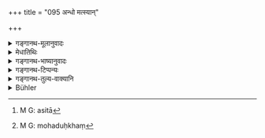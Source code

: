 +++
title = "095 अन्धो मत्स्यान्"

+++

<details><summary>गङ्गानथ-मूलानुवादः</summary>

‘He who, having entered the court, bears testimony to what is contrary to facts and what he has not seen, swallows fish along with the bones,—just like a blind man.’—(95)
</details>

<details><summary>मेधातिथिः</summary>

**अर्थवैकल्यं** सत्याद् अपेतं **भाषते** । यथा कण्टका अशिता[^३२१] भक्षिता जनयन्ति न तादृशीं मत्स्याः प्रीतिं जनयन्ति । यदा धनलोभेन काचित् प्रीतिमात्रा भवति तथापि महादुःखं[^३२२] भवतीति सकण्टकमत्याशनोपमा ॥ ८.९५ ॥


[^३२२]:
     M G: mohaduḥkhaṃ


[^३२१]:
     M G: asitā
</details>

<details><summary>गङ्गानथ-भाष्यानुवादः</summary>

The pleasure produced by the eating of the fish is not equal to the pain caused by the swallowing of the bones; similarly, there is a slight pleasure produced by the little money that is received (as bribe), but the subsequent suffering is very great; it is on this basis that the analogy of fish-eating has been cited.—(95)
</details>

<details><summary>गङ्गानथ-टिप्पन्यः</summary>

This verse is quoted in *Smṛticandrikā* (Vyavahāra, p. 205), whiqḥ says that according to some

people, this and the preceding two verses are to be addressed to witnesses of the lower order only; hence in ordinary cases, after ‘*kurūn gamaḥ*’, the exhortation should begin with ‘*yāvato bāndhavān* &c.’ (verse 97);—these exhortations are to be addressed to Śūdras and to poverty-stricken twice-born persons also;—and in *Kṛtyakalpataru* (35b).
</details>

<details><summary>गङ्गानथ-तुल्य-वाक्यानि</summary>

**(verses 8.89-97)**

\[See the texts under [79 *et seq*.]\]
</details>

<details><summary>Bühler</summary>

095	'That man who in a court (of justice) gives an untrue account of a transaction (or asserts a fact) of which he was not an eye-witness, resembles a blind man who swallows fish with the bones.
</details>
